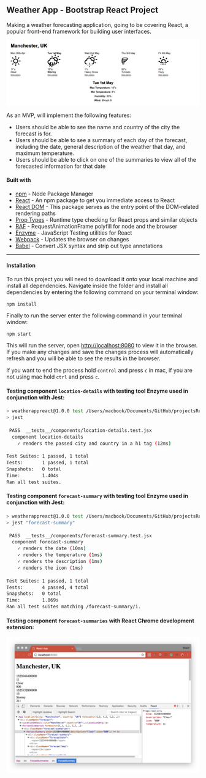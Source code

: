 ## Weather App - Bootstrap React Project
Making a weather forecasting application, going to be covering React, a popular front-end framework for building user interfaces.

![App](./img/app.png "Weather App")

As an MVP, will implement the following features:
* Users should be able to see the name and country of the city the forecast is for.
* Users should be able to see a summary of each day of the forecast, including the date, general description of the weather that day, and maximum temperature.
* Users should be able to click on one of the summaries to view all of the forecasted information for that date

#### Built with
* [npm](https://www.npmjs.com/) - Node Package Manager
* [React](https://www.npmjs.com/package/react) - An npm package to get you immediate access to React
* [React DOM](https://www.npmjs.com/package/react-dom) - This package serves as the entry point of the DOM-related rendering paths
* [Prop Types](https://www.npmjs.com/package/prop-types) - Runtime type checking for React props and similar objects
* [RAF](https://www.npmjs.com/package/raf) - RequestAnimationFrame polyfill for node and the browser
* [Enzyme](https://www.npmjs.com/package/react-test-renderer) - JavaScript Testing utilities for React
* [Webpack](https://www.npmjs.com/package/webpack-dev-server) - Updates the browser on changes
* [Babel](https://babeljs.io/) - Convert JSX syntax and strip out type annotations
---
#### Installation
To run this project you will need to download it onto your local machine and install all dependencies.
Navigate inside the folder and install all dependencies by entering the following command on your terminal window:
```
npm install
```
Finally to run the server enter the following command in your terminal window:
```
npm start
```
This will run the server, open [http://localhost:8080](http://localhost:8080) to view it in the browser. If you make any changes and save the changes process will automatically refresh and you will be able to see the results in the browser.

If you want to end the process hold `control` and press `c` in mac, if you are not using mac hold `ctrl` and press `c`.

#### Testing component `location-details` with testing tool Enzyme used in conjunction with Jest:
```bash
> weatherappreact@1.0.0 test /Users/macbook/Documents/GitHub/projectsReact/weatherApp
> jest

 PASS  __tests__/components/location-details.test.jsx
  component location-details
    ✓ renders the passed city and country in a h1 tag (12ms)

Test Suites: 1 passed, 1 total
Tests:       1 passed, 1 total
Snapshots:   0 total
Time:        1.404s
Ran all test suites.
```
#### Testing component `forecast-summary` with testing tool Enzyme used in conjunction with Jest:
```bash
> weatherappreact@1.0.0 test /Users/macbook/Documents/GitHub/projectsReact/weatherApp
> jest "forecast-summary"

 PASS  __tests__/components/forecast-summary.test.jsx
  component forecast-summary
    ✓ renders the date (10ms)
    ✓ renders the temperature (1ms)
    ✓ renders the description (1ms)
    ✓ renders the icon (1ms)

Test Suites: 1 passed, 1 total
Tests:       4 passed, 4 total
Snapshots:   0 total
Time:        1.869s
Ran all test suites matching /forecast-summary/i.
```
#### Testing component `forecast-summaries` with React Chrome development extension:
![App](./img/weatherAppForecastSummary.png "Weather App")
